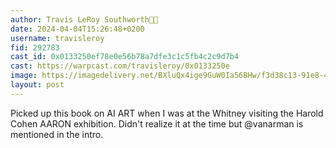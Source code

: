 ```yaml
---
author: Travis LeRoy Southworth🔵🎩
date: 2024-04-04T15:26:48+0200
username: travisleroy
fid: 292783
cast_id: 0x0133250ef78e0e56b78a7dfe3c1c5fb4c2c9d7b4
cast: https://warpcast.com/travisleroy/0x0133250e
image: https://imagedelivery.net/BXluQx4ige9GuW0Ia56BHw/f3d38c13-91e8-4451-e205-045d6325c800/original
layout: post
---
```

Picked up this book on AI ART when I was at the Whitney visiting the Harold Cohen AARON exhibition. Didn't realize it at the time but @vanarman is mentioned in the intro.  

<img src='https://imagedelivery.net/BXluQx4ige9GuW0Ia56BHw/f3d38c13-91e8-4451-e205-045d6325c800/original' alt='' referrerpolicy='no-referrer'/>
<img src='https://imagedelivery.net/BXluQx4ige9GuW0Ia56BHw/2d90e4e0-08a8-44b3-b3ef-ba4dc8286100/original' alt='' referrerpolicy='no-referrer'/>